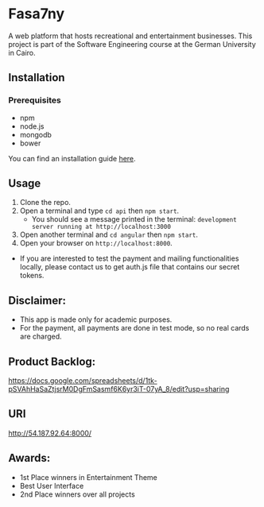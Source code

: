 # Fasa7ny
 A web platform that hosts recreational and entertainment businesses. This project is part of the Software Engineering course at the German University in Cairo. 

## Installation
### Prerequisites
+ npm 
+ node.js 
+ mongodb 
+ bower

You can find an installation guide [here](https://github.com/abdelrahman-elkady/se-tutorial/blob/master/environment_setup.md). 

## Usage
1. Clone the repo. 
2. Open a terminal and type ``` cd api ``` then ``` npm start ```.  
   * You should see a message printed in the terminal: ``` development server running at http://localhost:3000 ```
3. Open another terminal and ``` cd angular ``` then ``` npm start ```.
4. Open your browser on ``` http://localhost:8000 ```. 
+ If you are interested to test the payment and mailing functionalities locally, please contact us to get auth.js file that contains our secret tokens.


## Disclaimer:

+ This app is made only for academic purposes.
+ For the payment, all payments are done in test mode, so no real cards are charged.

## Product Backlog:
https://docs.google.com/spreadsheets/d/1tk-pSVAhHaSaZtjsrM0DgFmSasmf6K6yr3iT-07yA_8/edit?usp=sharing

## URI
http://54.187.92.64:8000/

## Awards:
+ 1st Place winners in Entertainment Theme
+ Best User Interface
+ 2nd Place winners over all projects
